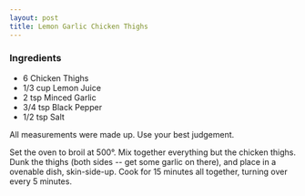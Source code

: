 ```yaml
---
layout: post
title: Lemon Garlic Chicken Thighs
---
```


### Ingredients
  - 6 Chicken Thighs
  - 1/3 cup Lemon Juice
  - 2 tsp Minced Garlic
  - 3/4 tsp Black Pepper
  - 1/2 tsp Salt

All measurements were made up. Use your best judgement.

Set the oven to broil at 500°. Mix together everything but the chicken thighs. Dunk the thighs (both sides -- get some garlic on there), and place in a ovenable dish, skin-side-up. Cook for 15 minutes all together, turning over every 5 minutes.
